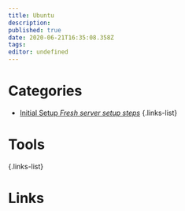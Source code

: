 ```yaml
---
title: Ubuntu
description: 
published: true
date: 2020-06-21T16:35:08.358Z
tags: 
editor: undefined
---
```


# Categories
- [Initial Setup *Fresh server setup steps*](https://wiki.imkarl.me/en/linux/ubuntu/initial-setup)
{.links-list}

# Tools
{.links-list}

# Links

